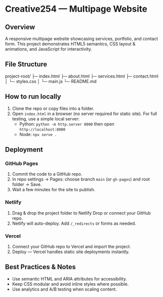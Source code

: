 # Creative254 — Multipage Website

## Overview
A responsive multipage website showcasing services, portfolio, and contact form. This project demonstrates HTML5 semantics, CSS layout & animations, and JavaScript for interactivity.

## File Structure
project-root/
├─ index.html
├─ about.html
├─ services.html
├─ contact.html
│ └─ styles.css
│ └─ main.js
└─ README.md

## How to run locally
1. Clone the repo or copy files into a folder.
2. Open `index.html` in a browser (no server required for static site). For full testing, use a simple local server:
   - Python: `python -m http.server 8000` then open `http://localhost:8000`
   - Node: `npx serve .`

## Deployment
### GitHub Pages
1. Commit the code to a GitHub repo.
2. In repo settings → Pages: choose branch `main` (or `gh-pages`) and root folder → Save.
3. Wait a few minutes for the site to publish.

### Netlify
1. Drag & drop the project folder to Netlify Drop or connect your GitHub repo.
2. Netlify will auto-deploy. Add `/_redirects` or forms as needed.

### Vercel
1. Connect your GitHub repo to Vercel and import the project.
2. Deploy — Vercel handles static site deployments instantly.

## Best Practices & Notes
- Use semantic HTML and ARIA attributes for accessibility.
- Keep CSS modular and avoid inline styles where possible.
- Use analytics and A/B testing when scaling content.
